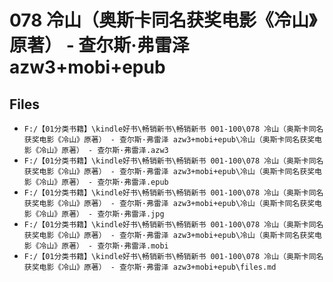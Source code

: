 # 078 冷山（奥斯卡同名获奖电影《冷山》原著） - 查尔斯·弗雷泽 azw3+mobi+epub

## Files

- `F:/【01分类书籍】\kindle好书\畅销新书\畅销新书 001-100\078 冷山（奥斯卡同名获奖电影《冷山》原著） - 查尔斯·弗雷泽 azw3+mobi+epub\冷山（奥斯卡同名获奖电影《冷山》原著） - 查尔斯·弗雷泽.azw3`
- `F:/【01分类书籍】\kindle好书\畅销新书\畅销新书 001-100\078 冷山（奥斯卡同名获奖电影《冷山》原著） - 查尔斯·弗雷泽 azw3+mobi+epub\冷山（奥斯卡同名获奖电影《冷山》原著） - 查尔斯·弗雷泽.epub`
- `F:/【01分类书籍】\kindle好书\畅销新书\畅销新书 001-100\078 冷山（奥斯卡同名获奖电影《冷山》原著） - 查尔斯·弗雷泽 azw3+mobi+epub\冷山（奥斯卡同名获奖电影《冷山》原著） - 查尔斯·弗雷泽.jpg`
- `F:/【01分类书籍】\kindle好书\畅销新书\畅销新书 001-100\078 冷山（奥斯卡同名获奖电影《冷山》原著） - 查尔斯·弗雷泽 azw3+mobi+epub\冷山（奥斯卡同名获奖电影《冷山》原著） - 查尔斯·弗雷泽.mobi`
- `F:/【01分类书籍】\kindle好书\畅销新书\畅销新书 001-100\078 冷山（奥斯卡同名获奖电影《冷山》原著） - 查尔斯·弗雷泽 azw3+mobi+epub\files.md`
